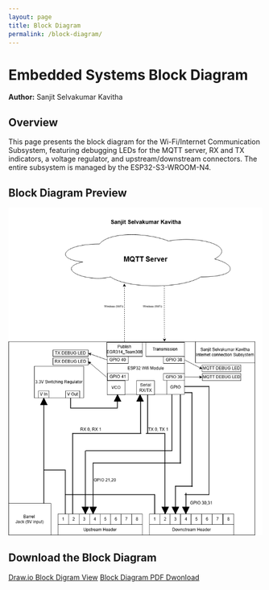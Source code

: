 ```yaml
---
layout: page
title: Block Diagram
permalink: /block-diagram/
---
```


# Embedded Systems Block Diagram
**Author:** Sanjit Selvakumar Kavitha

## Overview  
This page presents the block diagram for the Wi-Fi/Internet Communication Subsystem, featuring debugging LEDs for the MQTT server, RX and TX indicators, a voltage regulator, and upstream/downstream connectors. The entire subsystem is managed by the ESP32-S3-WROOM-N4.

## Block Diagram Preview  
![Block Diagram](./subfolder/blockdiagram_(2).png)

## Download the Block Diagram  
[Draw.io Block Digram View](https://drive.google.com/file/d/1Zu_ZALLJ08QVjuWkUUsSZqnZJdQ2op89/view?usp=sharing)
[Block Diagram PDF Dwonload](https://drive.google.com/file/d/1SzkVRQ6n4QjP0WH3-RH0_l-9RIu3c7Me/view?usp=sharing)
